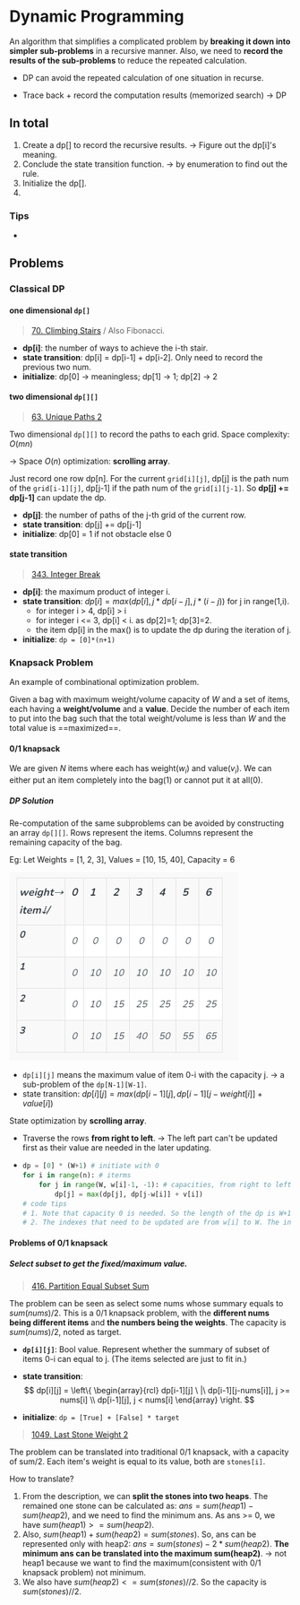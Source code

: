# Dynamic Programming

An algorithm that simplifies a complicated problem by **breaking it down into simpler sub-problems** in a recursive manner. Also, we need to **record the results of the sub-problems** to reduce the repeated calculation.

- DP can avoid the repeated calculation of one situation in recurse. 

- Trace back + record the computation results (memorized search) -> DP

## In total

1. Create a dp[] to record the recursive results. -> Figure out the dp[i]'s meaning.
2. Conclude the state transition function. -> by enumeration to find out the rule.
3. Initialize the dp[].
4. 

### Tips

- 

## Problems

### Classical DP

#### one dimensional `dp[]`

> [70. Climbing Stairs](https://leetcode.com/problems/climbing-stairs/description/) / Also Fibonacci.

- **dp[i]**: the number of ways to achieve the i-th stair.
- **state transition**: dp[i] = dp[i-1] + dp[i-2]. Only need to record the previous two num.
- **initialize**: dp[0] -> meaningless; dp[1] -> 1; dp[2] -> 2

#### two dimensional `dp[][]`

> [63. Unique Paths 2](https://leetcode.com/problems/unique-paths-ii/description/)

Two dimensional `dp[][]` to record the paths to each grid. Space complexity: $O(mn)$

-> Space $O(n)$ optimization: **scrolling array**.

Just record one row dp[n]. For the current `grid[i][j]`, dp[j] is the path num of the `grid[i-1][j]`, dp[j-1] if the path num of the `grid[i][j-1]`. So **dp[j] += dp[j-1]** can update the dp.

- **dp[j]**: the number of paths of the j-th grid of the current row.
- **state transition**: dp[j] += dp[j-1]
- **initialize**: dp[0] = 1 if not obstacle else 0

#### state transition

> [343. Integer Break](https://leetcode.com/problems/integer-break/description/)

- **dp[i]**: the maximum product of integer i.
- **state transition**: $dp[i] = max(dp[i],j*dp[i-j],j*(i-j))$ for j in range(1,i).
  - for integer i > 4, dp[i] > i
  - for integer i <= 3, dp[i] < i. as dp[2]=1; dp[3]=2.
  - the item dp[i] in the max() is to update the dp during the iteration of j.
- **initialize**: `dp = [0]*(n+1)`

### Knapsack Problem

An example of combinational optimization problem.

Given a bag with maximum weight/volume capacity of $W$ and a set of items, each having a **weight/volume** and a **value**. Decide the number of each item to put into the bag such that the total weight/volume is less than $W$ and the total value is ==maximized==.

#### 0/1 knapsack

We are given $N$ items where each has weight($w_i$) and value($v_i$). We can either put an item completely into the bag(1) or cannot put it at all(0).

##### DP Solution

Re-computation of the same subproblems can be avoided by constructing an array `dp[][]`. Rows represent the items. Columns represent the remaining capacity of the bag.

Eg: Let Weights = [1, 2, 3], Values = [10, 15, 40], Capacity = 6

<img src="../figures/dp1.png"  />

- `dp[i][j]` means the maximum value of item 0-i with the capacity j. -> a sub-problem of the `dp[N-1][W-1]`.
- state transition: $dp[i][j] = max(dp[i - 1][j], dp[i - 1][j - weight[i]] + value[i])$

State optimization by **scrolling array**.

- Traverse the rows **from right to left**. -> The left part can't be updated first as their value are needed in the later updating.

- ```python
  dp = [0] * (W+1) # initiate with 0
  for i in range(n): # iterms
      for j in range(W, w[i]-1, -1): # capacities, from right to left
          dp[j] = max(dp[j], dp[j-w[i]] + v[i])
  # code tips
  # 1. Note that capacity 0 is needed. So the length of the dp is W+1.
  # 2. The indexes that need to be updated are from w[i] to W. The indexes before w[i] do not need to change.
  ```

#### Problems of 0/1 knapsack

##### Select subset to get the fixed/maximum value.

> [416. Partition Equal Subset Sum](https://leetcode.com/problems/partition-equal-subset-sum/)

The problem can be seen as select some nums whose summary equals to $sum(nums) / 2$. This is a 0/1 knapsack problem, with the **different nums being different items** and **the numbers being the weights**. The capacity is $sum(nums) / 2$, noted as target.

- **`dp[i][j]`**: Bool value. Represent whether the summary of subset of items 0-i can equal to j. (The items selected are just to fit in.)

- **state transition**:
  $$
  dp[i][j] = \left\{
  \begin{array}{rcl}
   dp[i-1][j] \ |\  dp[i-1][j-nums[i]], j >= nums[i] \\
   dp[i-1][j], j < nums[i]
  \end{array}
  \right.
  $$

- **initialize**: `dp = [True] + [False] * target`

> [1049. Last Stone Weight 2](https://leetcode.com/problems/last-stone-weight-ii/description/)

The problem can be translated into traditional 0/1 knapsack, with a capacity of sum/2. Each item's weight is equal to its value, both are `stones[i]`.

How to translate?

1. From the description, we can **split the stones into two heaps**. The remained one stone can be calculated as: $ans = sum(heap1) - sum(heap2)$, and we need to find the minimum ans. As ans >= 0, we have $sum(heap1) >= sum(heap2)$.
2. Also, $sum(heap1) + sum(heap2) = sum(stones)$. So, ans can be represented only with heap2: $ans = sum(stones) - 2*sum(heap2)$. **The minimum ans can be translated into the maximum sum(heap2)**. -> not heap1 because we want to find the maximum(consistent with 0/1 knapsack problem) not minimum.
3. We also have $sum(heap2) <= sum(stones) // 2$. So the capacity is $sum(stones) // 2$.





